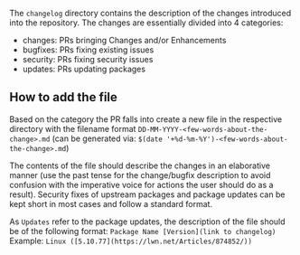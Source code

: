 The `changelog` directory contains the description of the changes introduced
into the repository.  The changes are essentially divided into 4 categories:
- changes: PRs bringing Changes and/or Enhancements
- bugfixes: PRs fixing existing issues
- security: PRs fixing security issues
- updates: PRs updating packages

## How to add the file

Based on the category the PR falls into create a new file in the respective
directory with the filename format `DD-MM-YYYY-<few-words-about-the-change>.md`
(can be generated via: `$(date '+%d-%m-%Y')-<few-words-about-the-change>.md`)

The contents of the file should describe the changes in an elaborative manner
(use the past tense for the change/bugfix description to avoid confusion with
the imperative voice for actions the user should do as a result). Security
fixes of upstream packages and package updates can be kept short in most cases
and follow a standard format.

As `Updates` refer to the package updates, the description of the file should
be of the following format: `Package Name [Version](link to changelog)`
Example: `Linux ([5.10.77](https://lwn.net/Articles/874852/))`
